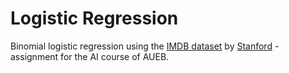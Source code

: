 # Logistic Regression
Binomial logistic regression using the [IMDB dataset](https://ai.stanford.edu/~amaas/data/sentiment/) by [Stanford](https://ai.stanford.edu/~amaas/papers/wvSent_acl2011.bib) - assignment for the AI course of AUEB. 
